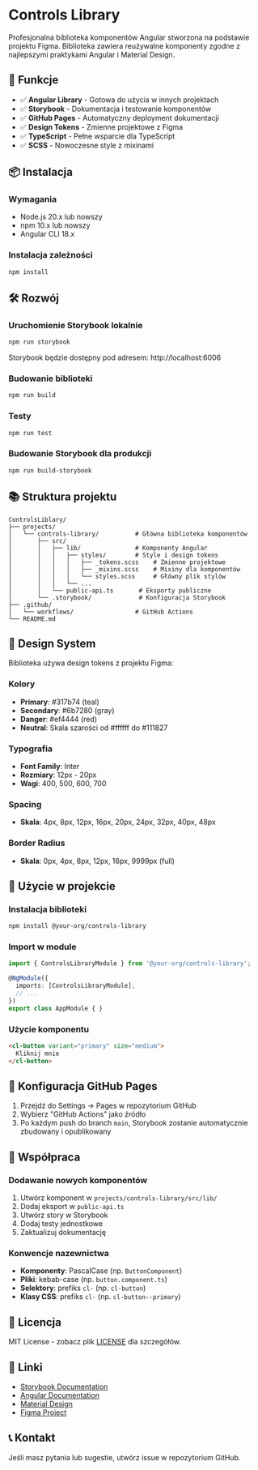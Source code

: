# Controls Library

Profesjonalna biblioteka komponentów Angular stworzona na podstawie projektu Figma. Biblioteka zawiera reużywalne komponenty zgodne z najlepszymi praktykami Angular i Material Design.

## 🚀 Funkcje

- ✅ **Angular Library** - Gotowa do użycia w innych projektach
- ✅ **Storybook** - Dokumentacja i testowanie komponentów
- ✅ **GitHub Pages** - Automatyczny deployment dokumentacji
- ✅ **Design Tokens** - Zmienne projektowe z Figma
- ✅ **TypeScript** - Pełne wsparcie dla TypeScript
- ✅ **SCSS** - Nowoczesne style z mixinami

## 📦 Instalacja

### Wymagania

- Node.js 20.x lub nowszy
- npm 10.x lub nowszy
- Angular CLI 18.x

### Instalacja zależności

```bash
npm install
```

## 🛠️ Rozwój

### Uruchomienie Storybook lokalnie

```bash
npm run storybook
```

Storybook będzie dostępny pod adresem: http://localhost:6006

### Budowanie biblioteki

```bash
npm run build
```

### Testy

```bash
npm run test
```

### Budowanie Storybook dla produkcji

```bash
npm run build-storybook
```

## 📚 Struktura projektu

```
ControlsLiblary/
├── projects/
│   └── controls-library/          # Główna biblioteka komponentów
│       ├── src/
│       │   ├── lib/               # Komponenty Angular
│       │   │   ├── styles/        # Style i design tokens
│       │   │   │   ├── _tokens.scss    # Zmienne projektowe
│       │   │   │   ├── _mixins.scss    # Mixiny dla komponentów
│       │   │   │   └── styles.scss     # Główny plik stylów
│       │   │   └── ...
│       │   └── public-api.ts       # Eksporty publiczne
│       └── .storybook/             # Konfiguracja Storybook
├── .github/
│   └── workflows/                 # GitHub Actions
└── README.md
```

## 🎨 Design System

Biblioteka używa design tokens z projektu Figma:

### Kolory
- **Primary**: #317b74 (teal)
- **Secondary**: #6b7280 (gray)
- **Danger**: #ef4444 (red)
- **Neutral**: Skala szarości od #ffffff do #111827

### Typografia
- **Font Family**: Inter
- **Rozmiary**: 12px - 20px
- **Wagi**: 400, 500, 600, 700

### Spacing
- **Skala**: 4px, 8px, 12px, 16px, 20px, 24px, 32px, 40px, 48px

### Border Radius
- **Skala**: 0px, 4px, 8px, 12px, 16px, 9999px (full)

## 📖 Użycie w projekcie

### Instalacja biblioteki

```bash
npm install @your-org/controls-library
```

### Import w module

```typescript
import { ControlsLibraryModule } from '@your-org/controls-library';

@NgModule({
  imports: [ControlsLibraryModule],
  // ...
})
export class AppModule { }
```

### Użycie komponentu

```html
<cl-button variant="primary" size="medium">
  Kliknij mnie
</cl-button>
```

## 🔧 Konfiguracja GitHub Pages

1. Przejdź do Settings → Pages w repozytorium GitHub
2. Wybierz "GitHub Actions" jako źródło
3. Po każdym push do branch `main`, Storybook zostanie automatycznie zbudowany i opublikowany

## 🤝 Współpraca

### Dodawanie nowych komponentów

1. Utwórz komponent w `projects/controls-library/src/lib/`
2. Dodaj eksport w `public-api.ts`
3. Utwórz story w Storybook
4. Dodaj testy jednostkowe
5. Zaktualizuj dokumentację

### Konwencje nazewnictwa

- **Komponenty**: PascalCase (np. `ButtonComponent`)
- **Pliki**: kebab-case (np. `button.component.ts`)
- **Selektory**: prefiks `cl-` (np. `cl-button`)
- **Klasy CSS**: prefiks `cl-` (np. `cl-button--primary`)

## 📄 Licencja

MIT License - zobacz plik [LICENSE](LICENSE) dla szczegółów.

## 🔗 Linki

- [Storybook Documentation](https://storybook.js.org/)
- [Angular Documentation](https://angular.io/)
- [Material Design](https://material.angular.dev/)
- [Figma Project](https://www.figma.com/design/XeUsoSNzx7RhusRXOAySwH/Biblioteka-2.0-PBA)

## 📞 Kontakt

Jeśli masz pytania lub sugestie, utwórz issue w repozytorium GitHub.